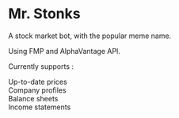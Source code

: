 # Mr. Stonks

A stock market bot, with the popular meme name.

Using FMP and AlphaVantage API.

Currently supports :

Up-to-date prices  
Company profiles  
Balance sheets   
Income statements  


